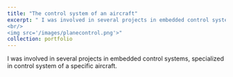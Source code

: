 ```yaml
---
title: "The control system of an aircraft"
excerpt: " I was involved in several projects in embedded control systems, specially in control system of a specific aircraft. <br/>
<br/>
<img src='/images/planecontrol.png'>"
collection: portfolio
---
```


 I was involved in several projects in embedded control systems, specialized in control system of a specific aircraft.
